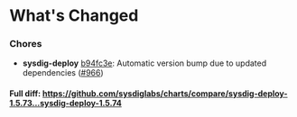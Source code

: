 # What's Changed

### Chores
- **sysdig-deploy** [b94fc3e](https://github.com/sysdiglabs/charts/commit/b94fc3eef69accdc05128eb662d2e99eff0b1d06): Automatic version bump due to updated dependencies ([#966](https://github.com/sysdiglabs/charts/issues/966))

#### Full diff: https://github.com/sysdiglabs/charts/compare/sysdig-deploy-1.5.73...sysdig-deploy-1.5.74

